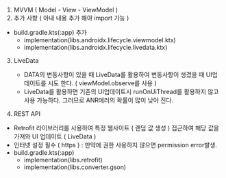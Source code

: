 1. MVVM ( Model - View - ViewModel )
2. 추가 사항 ( 아내 내용 추가 해야 import 가능 )
 - build.gradle.kts(:app) 추가
    - implementation(libs.androidx.lifecycle.viewmodel.ktx)
    - implementation(libs.androidx.lifecycle.livedata.ktx)
3. LiveData
   - DATA의 변동사항이 있을 때 LiveData를 활용하여 변동사항이 생겼을 때 UI업데이트를 시도 한다. ( viewModel.observe를 사용 )
   - LiveData를 활용하면 기존의 UI업데이트시 runOnUiThread를 활용하지 않고 사용 가능하다. 그러므로 ANR에러의 확률이 많이 낮아 진다.
    
4. REST API
 - Retrofit 라이브러리를 사용하여 특정 웹사이트 ( 랜덤 값 생성 ) 접근하여 해당 값을 가져와 UI 업데이트 ( LiveData )
 - 인터넷 설정 필수 ( https ) : <uses-permission android:name="android.permission.INTERNET"/>  만약에 권한 사용하지 않으면 permission error발생.
 - build.gradle.kts(:app)
   - implementation(libs.retrofit)
   - implementation(libs.converter.gson)
